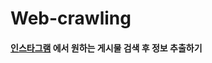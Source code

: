 # Web-crawling

#### [인스타그램](https://github.com/SeoulStrech/Web-crawling/blob/master/%EB%84%A4%EC%9D%B4%EB%B2%84%20%EC%87%BC%ED%95%91%20%EB%85%B8%ED%8A%B8%EB%B6%81%20%ED%81%AC%EB%A1%A4%EB%A7%81.ipynb) 에서 원하는 게시물 검색 후 정보 추출하기
